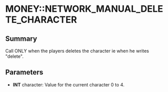 # MONEY::NETWORK_MANUAL_DELETE_CHARACTER

## Summary
Call ONLY when the players deletes the character ie when he writes "delete".

## Parameters
* **INT** character: Value for the current character 0 to 4.